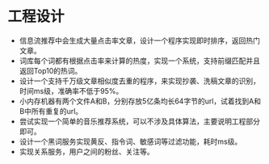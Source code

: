 # 工程设计
* 信息流推荐中会生成大量点击率文章，设计一个程序实现即时排序，返回热门文章。
* 词库每个词都有根据点击率来计算的热度，实现一个系统，支持前缀匹配并且返回Top10的热词。
* 设计一个支持千万级文章相似度去重的程序，来实现抄袭、洗稿文章的识别，时间ms级，准确率不低于95%。
* 小内存机器有两个文件A和B，分别存放5亿条均长64字节的url，试着找到A和B中所有重复的url。
* 尝试实现一个简单的音乐推荐系统，可以不涉及具体算法，主要说明工程部分即可。
* 设计一个黑词服务实现黄反、指令词、敏感词等过滤功能，耗时ms级。
* 实现关系服务，用户之间的粉丝、关注等。
